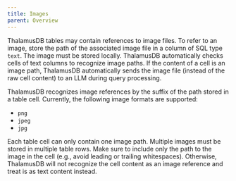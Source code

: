 ```yaml
---
title: Images
parent: Overview
---
```


ThalamusDB tables may contain references to image files. To refer to an image, store the path of the associated image file in a column of SQL type `text`. The image must be stored locally. ThalamusDB automatically checks cells of text columns to recognize image paths. If the content of a cell is an image path, ThalamusDB automatically sends the image file (instead of the raw cell content) to an LLM during query processing.

ThalamusDB recognizes image references by the suffix of the path stored in a table cell. Currently, the following image formats are supported:
- `png`
- `jpeg`
- `jpg`

Each table cell can only contain one image path. Multiple images must be stored in multiple table rows. Make sure to include only the path to the image in the cell (e.g., avoid leading or trailing whitespaces). Otherwise, ThalamusDB will not recognize the cell content as an image reference and treat is as text content instead.
